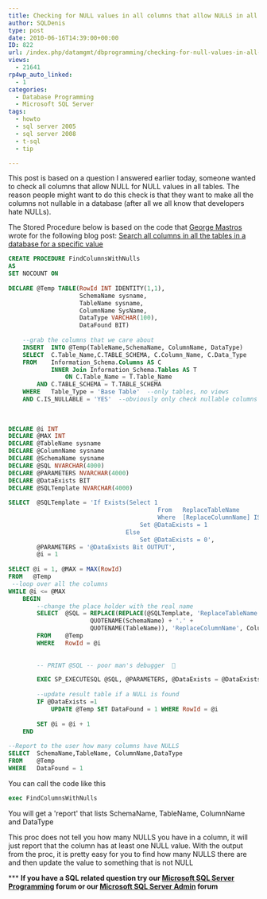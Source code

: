 ```yaml
---
title: Checking for NULL values in all columns that allow NULLS in all the tables
author: SQLDenis
type: post
date: 2010-06-16T14:39:00+00:00
ID: 822
url: /index.php/datamgmt/dbprogramming/checking-for-null-values-in-all-columns/
views:
  - 21641
rp4wp_auto_linked:
  - 1
categories:
  - Database Programming
  - Microsoft SQL Server
tags:
  - howto
  - sql server 2005
  - sql server 2008
  - t-sql
  - tip

---
```

This post is based on a question I answered earlier today, someone wanted to check all columns that allow NULL for NULL values in all tables. The reason people might want to do this check is that they want to make all the columns not nullable in a database (after all we all know that developers hate NULLs). 

The Stored Procedure below is based on the code that [George Mastros][1] wrote for the following blog post: [Search all columns in all the tables in a database for a specific value][2]

```sql
CREATE PROCEDURE FindColumnsWithNulls
AS
SET NOCOUNT ON
 
DECLARE @Temp TABLE(RowId INT IDENTITY(1,1), 
                    SchemaName sysname, 
                    TableName sysname, 
                    ColumnName SysName, 
                    DataType VARCHAR(100), 
                    DataFound BIT)
 
    --grab the columns that we care about
    INSERT  INTO @Temp(TableName,SchemaName, ColumnName, DataType)
    SELECT  C.Table_Name,C.TABLE_SCHEMA, C.Column_Name, C.Data_Type
    FROM    Information_Schema.Columns AS C
            INNER Join Information_Schema.Tables AS T
                ON C.Table_Name = T.Table_Name
        AND C.TABLE_SCHEMA = T.TABLE_SCHEMA
    WHERE   Table_Type = 'Base Table'  --only tables, no views
    AND C.IS_NULLABLE = 'YES'  --obviously only check nullable columns
            
 
 
DECLARE @i INT
DECLARE @MAX INT
DECLARE @TableName sysname
DECLARE @ColumnName sysname
DECLARE @SchemaName sysname
DECLARE @SQL NVARCHAR(4000)
DECLARE @PARAMETERS NVARCHAR(4000)
DECLARE @DataExists BIT
DECLARE @SQLTemplate NVARCHAR(4000)
 
SELECT  @SQLTemplate = 'If Exists(Select 1
                                          From   ReplaceTableName
                                          Where  [ReplaceColumnName] IS NULL)
                                     Set @DataExists = 1
                                 Else
                                     Set @DataExists = 0',
        @PARAMETERS = '@DataExists Bit OUTPUT',
        @i = 1
 
SELECT @i = 1, @MAX = MAX(RowId)
FROM   @Temp
 --loop over all the columns 
WHILE @i <= @MAX
    BEGIN
        --change the place holder with the real name 
        SELECT  @SQL = REPLACE(REPLACE(@SQLTemplate, 'ReplaceTableName', 
                       QUOTENAME(SchemaName) + '.' + 
                       QUOTENAME(TableName)), 'ReplaceColumnName', ColumnName)
        FROM    @Temp
        WHERE   RowId = @i
 
 
        -- PRINT @SQL -- poor man's debugger  🙂

        EXEC SP_EXECUTESQL @SQL, @PARAMETERS, @DataExists = @DataExists OUTPUT
 
        --update result table if a NULL is found
        IF @DataExists =1
            UPDATE @Temp SET DataFound = 1 WHERE RowId = @i
 
        SET @i = @i + 1
    END
 
--Report to the user how many columns have NULLS
SELECT  SchemaName,TableName, ColumnName,DataType
FROM    @Temp
WHERE   DataFound = 1
```
You can call the code like this

```sql
exec FindColumnsWithNulls
```

You will get a 'report' that lists SchemaName, TableName, ColumnName and DataType

This proc does not tell you how many NULLS you have in a column, it will just report that the column has at least one NULL value. With the output from the proc, it is pretty easy for you to find how many NULLS there are and then update the value to something that is not NULL

\*** **If you have a SQL related question try our [Microsoft SQL Server Programming][3] forum or our [Microsoft SQL Server Admin][4] forum**<ins></ins>

 [1]: /index.php/All/?disp=authdir&author=10
 [2]: /index.php/DataMgmt/DataDesign/the-ten-most-asked-sql-server-questions--1#2
 [3]: http://forum.lessthandot.com/viewforum.php?f=17
 [4]: http://forum.lessthandot.com/viewforum.php?f=22